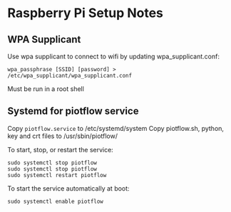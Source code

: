 # Raspberry Pi Setup Notes

## WPA Supplicant
Use wpa supplicant to connect to wifi by updating wpa_supplicant.conf:

`wpa_passphrase [SSID] [password] > /etc/wpa_supplicant/wpa_supplicant.conf`

Must be run in a root shell

## Systemd for piotflow service
Copy `piotflow.service` to /etc/systemd/system
Copy piotflow.sh, python, key and crt files to /usr/sbin/piotflow/

To start, stop, or restart the service:

```
sudo systemctl stop piotflow  
sudo systemctl stop piotflow
sudo systemctl restart piotflow
```

To start the service automatically at boot:

`sudo systemctl enable piotflow`
